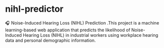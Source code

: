 # nihl-predictor
🎧 Noise-Induced Hearing Loss (NIHL) Prediction .This project is a machine learning-based web application that predicts the likelihood of Noise-Induced Hearing Loss (NIHL) in industrial workers using workplace hearing data and personal demographic information.
